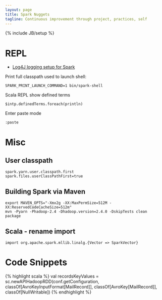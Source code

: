 ```yaml
---
layout: page
title: Spark Nuggets
tagline: Continuous improvement through project, practices, self
---
```

{% include JB/setup %}

# REPL

* [Log4J logging setup for Spark](http://stackoverflow.com/questions/25193488/how-to-turn-off-info-logging-in-pyspark)

Print full classpath used to launch shell:
     
    SPARK_PRINT_LAUNCH_COMMAND=1 bin/spark-shell

Scala REPL show defined terms
   
    $intp.definedTerms.foreach(println)

Enter paste mode

    :paste
    
# Misc

## User classpath
    spark.yarn.user.classpath.first
    spark.files.userClassPathFirst=true
    
## Building Spark via Maven

    export MAVEN_OPTS="-Xmx2g -XX:MaxPermSize=512M -XX:ReservedCodeCacheSize=512m"
    mvn -Pyarn -Phadoop-2.4 -Dhadoop.version=2.4.0 -DskipTests clean package

## Scala - rename import

    import org.apache.spark.mllib.linalg.{Vector => SparkVector}


# Code Snippets

{% highlight scala %}
 val recordsKeyValues = sc.newAPIHadoopRDD(conf.getConfiguration,
        classOf[AvroKeyInputFormat[MailRecord]],
        classOf[AvroKey[MailRecord]],
        classOf[NullWritable])
{% endhighlight %}

